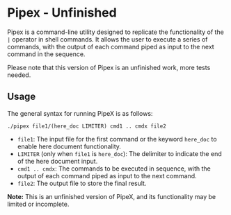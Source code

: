 # Pipex - Unfinished

Pipex is a command-line utility designed to replicate the functionality of the `|` operator in shell commands. It allows the user to execute a series of commands, with the output of each command piped as input to the next command in the sequence.

Please note that this version of Pipex is an unfinished work, more tests needed.


## Usage

The general syntax for running PipeX is as follows:

```shell
./pipex file1/(here_doc LIMITER) cmd1 .. cmdx file2
```

- `file1`: The input file for the first command or the keyword `here_doc` to enable here document functionality.
- `LIMITER` (only when `file1` is `here_doc`): The delimiter to indicate the end of the here document input.
- `cmd1 .. cmdx`: The commands to be executed in sequence, with the output of each command piped as input to the next command.
- `file2`: The output file to store the final result.

**Note:** This is an unfinished version of PipeX, and its functionality may be limited or incomplete.
